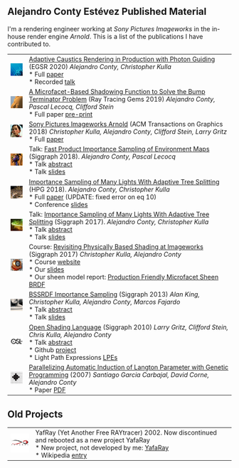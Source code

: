 ## Alejandro Conty Estévez Published Material

I'm a rendering engineer working at _Sony Pictures Imageworks_ in the in-house render engine _Arnold_. This is a list of the publications I have contributed to.

| | |
| ----- | ----- |
| ![](img/caustics.png) | [Adaptive Caustics Rendering in Production with Photon Guiding](caustics-egsr2020.bib) (EGSR 2020) _Alejandro Conty, Christopher Kulla_ <br> *   Full [paper](pdf/production-caustics-egsr2020.pdf) <br> *   Recorded [talk](https://youtu.be/CAa2APz1hUc?t=52m) |
| ![](img/bumpterminator.png) | [A Microfacet-Based Shadowing Function to Solve the Bump Terminator Problem](https://link.springer.com/chapter/10.1007/978-1-4842-4427-2_12) (Ray Tracing Gems 2019) _Alejandro Conty, Pascal Lecocq, Clifford Stein_ <br> *   Full paper [pre-print](pdf/bump-terminator-nvidia2019.pdf) |
| ![](img/spi-arnold-tog.png) | [Sony Pictures Imageworks Arnold](https://dl.acm.org/citation.cfm?id=3180495) (ACM Transactions on Graphics 2018) _Christopher Kulla, Alejandro Conty, Clifford Stein, Larry Gritz_ <br> *   Full [paper](pdf/spi-arnold-tog.pdf) |
| ![](img/skydometalk.png) | Talk: [Fast Product Importance Sampling of Environment Maps](https://dl.acm.org/citation.cfm?id=3214745.3214760) (Siggraph 2018). _Alejandro Conty, Pascal Lecocq_ <br> *   Talk [abstract](pdf/fast-product-importance-abstract.pdf) <br> *   Talk [slides](slides/siggraph2018_skydome) |
| ![](img/manylights.png) | [Importance Sampling of Many Lights With Adaptive Tree Splitting](https://dl.acm.org/citation.cfm?id=3233305) (HPG 2018). _Alejandro Conty, Christopher Kulla_ <br> *   Full [paper](pdf/many-lights-hpg2018.pdf) (UPDATE: fixed error on eq 10) <br> *   Conference [slides](slides/hpg2018_many) |
| ![](img/manylightstalk.png) | Talk: [Importance Sampling of Many Lights With Adaptive Tree Splitting](https://dl.acm.org/citation.cfm?id=3085028) (Siggraph 2017). _Alejandro Conty, Christopher Kulla_ <br> *   Talk [abstract](pdf/importance-sampling-lights-abstract.pdf) <br> *   Talk [slides](pdf/importance-sampling-lights-slides.pdf) |
| ![](img/pbs.png) | Course: [Revisiting Physically Based Shading at Imageworks](https://dl.acm.org/citation.cfm?id=3084893) (Siggraph 2017) _Christopher Kulla, Alejandro Conty_ <br> *   Course [website](http://blog.selfshadow.com/publications/s2017-shading-course/) <br> *   Our [slides](pdf/s2017_pbs_imageworks_slides.pdf) <br> *   Our sheen model report: [Production Friendly Microfacet Sheen BRDF](pdf/s2017_pbs_imageworks_sheen.pdf) |
| ![](img/bssrdf.png) | [BSSRDF Importance Sampling](https://dl.acm.org/citation.cfm?id=2504520) (Siggraph 2013) _Alan King, Christopher Kulla, Alejandro Conty, Marcos Fajardo_ <br> *   Talk [abstract](pdf/bssrdf.pdf) <br> *   Talk [slides](pdf/bssrdf_slides.pdf) |
| ![](img/osl.png) | [Open Shading Language](https://dl.acm.org/citation.cfm?id=1837070) (Siggraph 2010) _Larry Gritz, Clifford Stein, Chris Kulla, Alejandro Conty_ <br> *   Talk [abstract](pdf/osl_sketch.pdf) <br> *   Github [project](https://github.com/imageworks/OpenShadingLanguage/) <br> *   Light Path Expressions [LPEs](https://github.com/imageworks/OpenShadingLanguage/wiki/OSL-Light-Path-Expressions) |
| ![](img/cell.png) | [Parallelizing Automatic Induction of Langton Parameter with Genetic Programming](https://www.researchgate.net/publication/262698162_Parallelizing_Automatic_Induction_of_Langton_Parameter_with_Genetic_Programming) (2007) _Santiago Garcia Carbajal, David Corne, Alejandro Conty_ <br> *   Paper [PDF](pdf/hpc2006.pdf) |

Old Projects
------------

| | |
| ----- | ----- |
| ![](img/yafray.png) | YafRay (Yet Another Free RAYtracer) 2002. Now discontinued and rebooted as a new project YafaRay <br> *   New project, not developed by me: [YafaRay](http://www.yafaray.org/) <br> *   Wikipedia [entry](https://en.wikipedia.org/wiki/YafaRay) |
